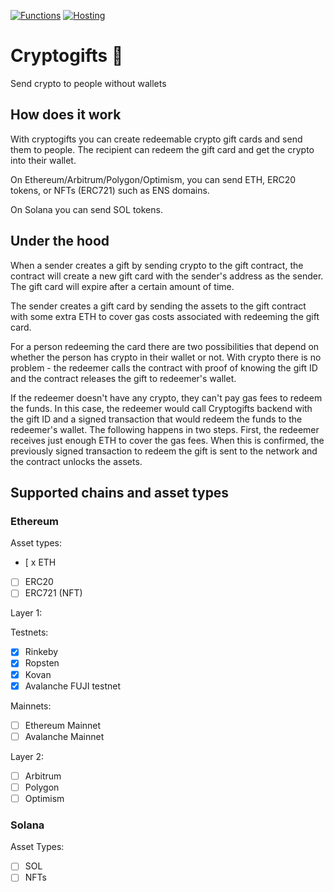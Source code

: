 [![Functions](https://github.com/ebeloded/cryptogifts/actions/workflows/functions.yml/badge.svg)](https://github.com/ebeloded/cryptogifts/actions/workflows/functions.yml) [![Hosting](https://github.com/ebeloded/cryptogifts/actions/workflows/hosting.yml/badge.svg)](https://github.com/ebeloded/cryptogifts/actions/workflows/hosting.yml)

# Cryptogifts 🎁

Send crypto to people without wallets

## How does it work

With cryptogifts you can create redeemable crypto gift cards and send them to people. The recipient can redeem the gift card and get the crypto into their wallet.

On Ethereum/Arbitrum/Polygon/Optimism, you can send ETH, ERC20 tokens, or NFTs (ERC721) such as ENS domains.

On Solana you can send SOL tokens.

## Under the hood

When a sender creates a gift by sending crypto to the gift contract, the contract will create a new gift card with the sender's address as the sender. The gift card will expire after a certain amount of time.

The sender creates a gift card by sending the assets to the gift contract with some extra ETH to cover gas costs associated with redeeming the gift card.

For a person redeeming the card there are two possibilities that depend on whether the person has crypto in their wallet or not. With crypto there is no problem - the redeemer calls the contract with proof of knowing the gift ID and the contract releases the gift to redeemer's wallet.

If the redeemer doesn't have any crypto, they can't pay gas fees to redeem the funds. In this case, the redeemer would call Cryptogifts backend with the gift ID and a signed transaction that would redeem the funds to the redeemer's wallet. The following happens in two steps. First, the redeemer receives just enough ETH to cover the gas fees. When this is confirmed, the previously signed transaction to redeem the gift is sent to the network and the contract unlocks the assets.

## Supported chains and asset types

### Ethereum

Asset types:

- [ x ETH
- [ ] ERC20
- [ ] ERC721 (NFT)

Layer 1:

Testnets:

- [x] Rinkeby
- [x] Ropsten
- [x] Kovan
- [x] Avalanche FUJI testnet

Mainnets:

- [ ] Ethereum Mainnet
- [ ] Avalanche Mainnet

Layer 2:

- [ ] Arbitrum
- [ ] Polygon
- [ ] Optimism

### Solana

Asset Types:

- [ ] SOL
- [ ] NFTs
